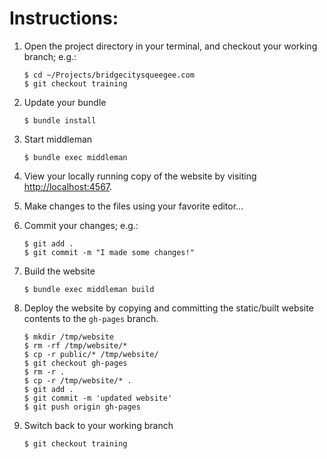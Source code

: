 # Instructions:

1. Open the project directory in your terminal, and checkout your working
   branch; e.g.:

   ~~~shell
   $ cd ~/Projects/bridgecitysqueegee.com
   $ git checkout training
   ~~~

2. Update your bundle

   ~~~shell
   $ bundle install
   ~~~

3. Start middleman

   ~~~shell
   $ bundle exec middleman
   ~~~

4. View your locally running copy of the website by visiting
   [http://localhost:4567](http://localhost:4567).

5. Make changes to the files using your favorite editor...

6. Commit your changes; e.g.:

   ~~~shell
   $ git add .
   $ git commit -m "I made some changes!"
   ~~~

7. Build the website

   ~~~shell
   $ bundle exec middleman build
   ~~~

8. Deploy the website by copying and committing the static/built website
   contents to the `gh-pages` branch.

   ~~~shell
   $ mkdir /tmp/website
   $ rm -rf /tmp/website/*
   $ cp -r public/* /tmp/website/
   $ git checkout gh-pages
   $ rm -r .
   $ cp -r /tmp/website/* .
   $ git add .
   $ git commit -m 'updated website'
   $ git push origin gh-pages
   ~~~

9. Switch back to your working branch

   ~~~shell
   $ git checkout training
   ~~~
